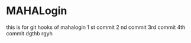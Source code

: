 
# MAHALogin
this is for git hooks  of mahalogin
1 st commit
2 nd commit 
3rd commit
4th commit 
dgthb
rgyh


